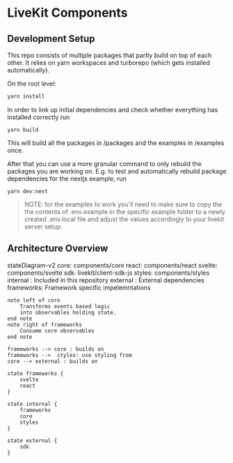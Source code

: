 # LiveKit Components

## Development Setup

This repo consists of multiple packages that partly build on top of each other.
It relies on yarn workspaces and turborepo (which gets installed automatically).

On the root level:

```bash
yarn install
```

In order to link up initial dependencies and check whether everything has installed correctly run

```
yarn build
```

This will build all the packages in /packages and the examples in /examples once.

After that you can use a more granular command to only rebuild the packages you are working on.
E.g. to test and automatically rebuild package dependencies for the nextjs example, run

```
yarn dev:next
```

> NOTE: for the examples to work you'll need to make sure to copy the the contents of .env.example in the specific example folder to a newly created .env.local file and adjust the values accordingly to your livekit server setup.


## Architecture Overview

stateDiagram-v2
    core: components/core
    react: components/react
    svelte: components/svelte
    sdk: livekit/client-sdk-js
    styles: components/styles
    internal : Included in this repository
    external : External dependencies
    frameworks: Framework specific impelemntations
    
    note left of core
        Transforms events based logic
        into observables holding state.
    end note
    note right of frameworks
        Consume core observables 
    end note
    
    frameworks --> core : builds on
    frameworks -->  styles: use styling from
    core --> external : builds on
 
    state frameworks {
        svelte
        react
    }

    state internal {
        frameworks
        core
        styles
    }

    state external {
        sdk
    }